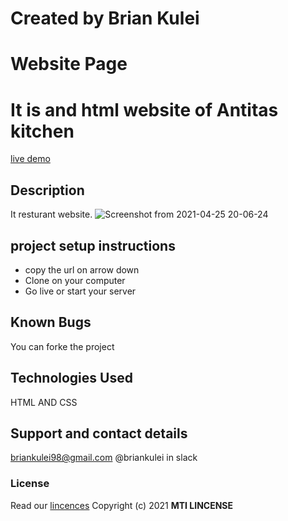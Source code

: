 # Created by Brian Kulei
# Website Page
# It is and html website of Antitas kitchen
[live demo](https://brian6382.github.io/Anitas_Kitchen_project/)
## Description
It resturant website.
![Screenshot from 2021-04-25 20-06-24](https://user-images.githubusercontent.com/82508349/116002297-cbd76080-a601-11eb-8a69-113540691483.png)
## project setup instructions
- copy the url on arrow down
- Clone on your computer
- Go live or start your server
## Known Bugs
You can forke the project
## Technologies Used
HTML AND CSS
## Support and contact details
briankulei98@gmail.com @briankulei in slack
### License
Read our [lincences](./Lincense)
Copyright (c) 2021 **MTI LINCENSE**
